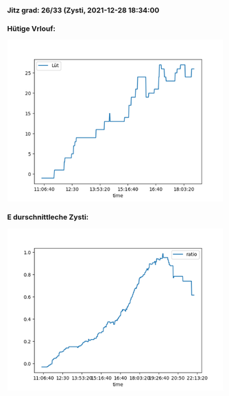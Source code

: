 ### Jitz grad: 26/33 (Zysti, 2021-12-28 18:34:00

### Hütige Vrlouf:
![Graph](Today.png)

### E durschnittleche Zysti:
![Graph](Zysti.png)